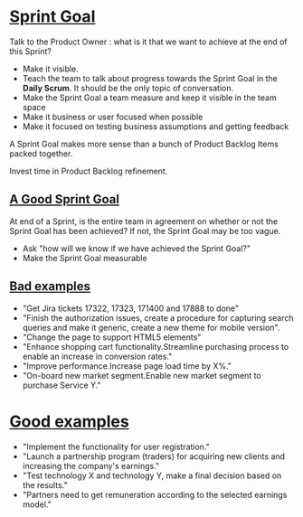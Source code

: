 [Sprint Goal](https://www.scrum.org/resources/blog/scrum-trenches-sprint-goal)
===

Talk to the Product Owner : what is it that we want to achieve at the end of this Sprint?

- Make it visible.
- Teach the team to talk about progress towards the Sprint Goal in the **Daily Scrum**. It should be the only topic of conversation.
- Make the Sprint Goal a team measure and keep it visible in the team space
- Make it business or user focused when possible
- Make it focused on testing business assumptions and getting feedback

A Sprint Goal makes more sense than a bunch of Product Backlog Items packed together.

Invest time in Product Backlog refinement.

[A Good Sprint Goal](https://www.scrum.org/resources/blog/getting-done-creating-good-sprint-goals)
---

At end of a Sprint, is the entire team in agreement on whether or not the Sprint Goal has been achieved? If not, the Sprint Goal may be too vague.
- Ask "how will we know if we have achieved the Sprint Goal?"
- Make the Sprint Goal measurable

[Bad examples](https://www.scrum.org/resources/blog/getting-done-creating-good-sprint-goals)
---

- "Get Jira tickets 17322, 17323, 171400 and 17888 to done"
- "Finish the authorization issues, create a procedure for capturing search queries and make it generic, create a new theme for mobile version".
- "Change the page to support HTML5 elements"
- "Enhance shopping cart functionality.Streamline purchasing process to enable an increase in conversion rates."
- "Improve performance.Increase page load time by X%."
- "On-board new market segment.Enable new market segment to purchase Service Y."

[Good examples](https://www.scrum.org/resources/blog/six-reasons-why-you-need-pay-more-attention-sprint-goal)
===
- "Implement the functionality for user registration."
- "Launch a partnership program (traders) for acquiring new clients and increasing the company's earnings."
- "Test technology X and technology Y, make a final decision based on the results."
- "Partners need to get remuneration according to the selected earnings model."